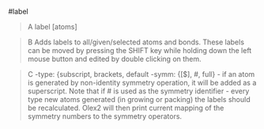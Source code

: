 #label

>A label [atoms]

>B Adds labels to all/given/selected atoms and bonds. These labels can be moved by pressing the SHIFT key while holding down the left mouse button and edited by double clicking on them.

>C -type: {subscript, brackets, default
-symm: {[$], #, full} - if an atom is generated by non-identity symmetry operation, it will be added as a superscript. Note that if # is used as the symmetry identifier - every type new atoms generated (in growing or packing) the labels should be recalculated. Olex2 will then print current mapping of the symmetry numbers to the symmetry operators.
